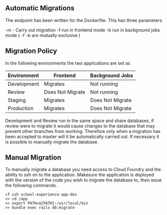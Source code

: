 ## Automatic Migrations
The endpoint has been written for the Dockerfile. This has three parameters

-m - Carry out migration
-f run in frontend mode
-b run in background jobs mode
( -f -b are mutually exclusive )

## Migration Policy
In the following environments the two applications are set as

|Environment	|Frontend	|Background Jobs|
|-------------|---------|---------------|
|Development	|Migrates|	Not running|
|Review	      |Does Not Migrate| 	Not running|
|Staging      |	Migrates|	Does Not Migrate|
|Production   |	Migrates|	Does Not Migrate|

Development and Review run in the same space and share databases, if review were to migrate it would cause changes to the database that may prevent 
other branches from working. Therefore only when a migration has been accepted to master will it be automatically carried out. 
If necessary it is possible to manually migrate the database.

## Manual Migration
To manually migrate a database you need access to Cloud Foundry and the ability to ssh on to the application. Makesure the application is deployed
with the version of the code you wish to migrate the database to, then issue the following commands.

```
cf ssh school-experience-app-dev
>> cd /app
>> export PATH=${PATH}:/usr/local/bin
>> bundle exec rails db:migrate
```
